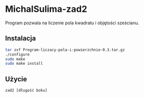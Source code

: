# MichalSulima-zad2

Program pozwala na liczenie pola kwadratu i objętości sześcianu.

## Instalacja

```bash
tar zxf Program-liczacy-pola-i-powierzchnie-0.3.tar.gz
./configure
sudo make
sudo make install
```

## Użycie
```bash
zad2 [długość boku]
```
